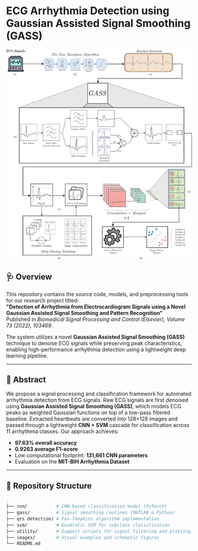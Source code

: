 # ECG Arrhythmia Detection using Gaussian Assisted Signal Smoothing (GASS)

![GASS Signal Demo](images/GASS_CNN_SVM_Flow_white_bg.png)

## 🩺 Overview

This repository contains the source code, models, and preprocessing tools for our research project titled:  
**"Detection of Arrhythmia from Electrocardiogram Signals using a Novel Gaussian Assisted Signal Smoothing and Pattern Recognition"**  
Published in *Biomedical Signal Processing and Control (Elsevier), Volume 73 (2022), 103469*.

The system utilizes a novel **Gaussian Assisted Signal Smoothing (GASS)** technique to denoise ECG signals while preserving peak characteristics, enabling high-performance arrhythmia detection using a lightweight deep learning pipeline.

---

## 🧠 Abstract

We propose a signal processing and classification framework for automated arrhythmia detection from ECG signals. Raw ECG signals are first denoised using **Gaussian Assisted Signal Smoothing (GASS)**, which models ECG peaks as weighted Gaussian functions on top of a low-pass filtered baseline. Extracted heartbeats are converted into 128×128 images and passed through a lightweight **CNN + SVM** cascade for classification across 11 arrhythmia classes. Our approach achieves:

- **97.63% overall accuracy**
- **0.9263 average F1-score**
- Low computational footprint: **131,661 CNN parameters**
- Evaluation on the **MIT-BIH Arrhythmia Dataset**

---

## 📁 Repository Structure

```bash
.
├── cnn/           # CNN-based classification model (PyTorch)
├── gass/          # Signal smoothing routines (MATLAB & Python)
├── qrs detection/ # Pan-Tompkins algorithm implementation
├── svm/           # Quadratic SVM for subclass classification
├── utility/       # Support scripts for signal filtering and plotting
├── images/        # Visual examples and schematic figures
└── README.md
